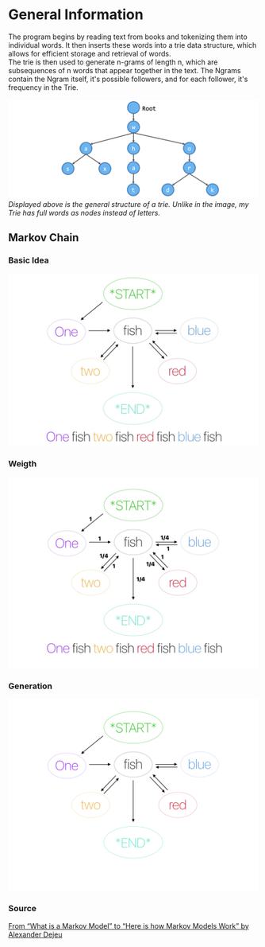 # General Information
The program begins by reading text from books and tokenizing them into individual words. It then inserts these words into a trie data structure, which allows for efficient storage and retrieval of words.<br> The trie is then used to generate n-grams of length n, which are subsequences of n words that appear together in the text. The Ngrams contain the Ngram itself, it's possible followers, and for each follower, it's frequency in the Trie.<br><br>
![Trie_1](https://github.com/kodtld/Markov-s-Letters/blob/master/documentation/images/trie_info_1.png)
*Displayed above is the general structure of a trie. Unlike in the image, my Trie has full words as nodes instead of letters.*


## Markov Chain
### Basic Idea
![Markov 1](https://github.com/kodtld/Markov-s-Letters/blob/master/documentation/images/Markov_info1.jpeg)
### Weigth
![Markov 2](https://github.com/kodtld/Markov-s-Letters/blob/master/documentation/images/Markov_info2.jpeg)
### Generation
![Markov GIF](https://github.com/kodtld/Markov-s-Letters/blob/master/documentation/images/Markov_info.gif)
### Source
[From “What is a Markov Model” to “Here is how Markov Models Work” by Alexander Dejeu](https://hackernoon.com/from-what-is-a-markov-model-to-here-is-how-markov-models-work-1ac5f4629b71)
